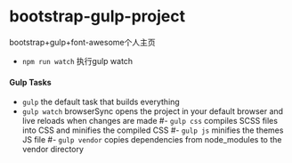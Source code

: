 # bootstrap-gulp-project
bootstrap+gulp+font-awesome个人主页
- `npm run watch` 执行gulp watch

#### Gulp Tasks

- `gulp` the default task that builds everything
- `gulp watch` browserSync opens the project in your default browser and live reloads when changes are made
#- `gulp css` compiles SCSS files into CSS and minifies the compiled CSS
#- `gulp js` minifies the themes JS file
#- `gulp vendor` copies dependencies from node_modules to the vendor directory
